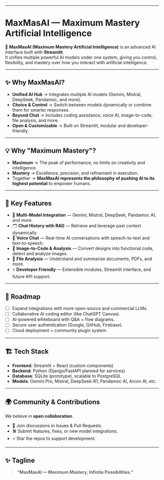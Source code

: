 
---

# MaxMasAI — Maximum Mastery Artificial Intelligence  

🚀 **MaxMasAI (Maximum Mastery Artificial Intelligence)** is an advanced AI interface built with **Streamlit**.  
It unifies multiple powerful AI models under one system, giving you control, flexibility, and mastery over how you interact with artificial intelligence.  

---

## ✨ Why MaxMasAI?  
- **Unified AI Hub** → Integrates multiple AI models (Gemini, Mistral, DeepSeek, Pandamoc, and more).  
- **Choice & Control** → Switch between models dynamically or combine them for smarter responses.  
- **Beyond Chat** → Includes coding assistance, voice AI, image-to-code, file analysis, and more.  
- **Open & Customizable** → Built on Streamlit, modular and developer-friendly.  

---

## 💡 Why "Maximum Mastery"?  
- **Maximum** → The peak of performance, no limits on creativity and intelligence.  
- **Mastery** → Excellence, precision, and refinement in execution.  
- Together → **MaxMasAI represents the philosophy of pushing AI to its highest potential** to empower humans.  

---

## 🔑 Key Features  
- 🧠 **Multi-Model Integration** — Gemini, Mistral, DeepSeek, Pandamoc AI, and more.  
- 🗂️ **Chat History with RAG** — Retrieve and leverage past context dynamically.  
- 🎤 **Voice Chat** — Real-time AI conversations with speech-to-text and text-to-speech.  
- 🎨 **Image-to-Code & Analysis** — Convert designs into functional code, detect and analyze images.  
- 📂 **File Analysis** — Understand and summarize documents, PDFs, and more.  
- ⚡ **Developer Friendly** — Extensible modules, Streamlit interface, and future API support.  

---

## 🚀 Roadmap  
- [ ] Expand integrations with more open-source and commercial LLMs.  
- [ ] Collaborative AI coding editor (like ChatGPT Canvas).  
- [ ] AI-powered whiteboard with Q&A + flow diagrams.  
- [ ] Secure user authentication (Google, GitHub, Firebase).  
- [ ] Cloud deployment + community plugin system.  

---

## 🏗️ Tech Stack  
- **Frontend**: Streamlit + React (custom components)  
- **Backend**: Python (Django/FastAPI planned for services)  
- **Database**: SQLite (prototype), scalable to PostgreSQL  
- **Models**: Gemini Pro, Mistral, DeepSeek-R1, Pandamoc AI, Arcon AI, etc.  

---

## 🌍 Community & Contributions  
We believe in **open collaboration**.  
- 💬 Join discussions in Issues & Pull Requests.  
- 🛠️ Submit features, fixes, or new model integrations.  
- ⭐ Star the repos to support development.  

---

## ✨ Tagline  
> **“MaxMasAI — Maximum Mastery, Infinite Possibilities.”**  
